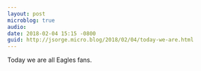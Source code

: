 ```yaml
---
layout: post
microblog: true
audio: 
date: 2018-02-04 15:15 -0800
guid: http://jsorge.micro.blog/2018/02/04/today-we-are.html
---
```

Today we are all Eagles fans.
